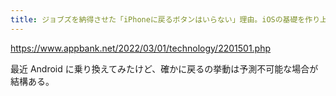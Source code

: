 ```yaml
---
title: ジョブズを納得させた「iPhoneに戻るボタンはいらない」理由。iOSの基礎を作り上げた天才デザイナーの考え方とは？ | AppBank
---
```


https://www.appbank.net/2022/03/01/technology/2201501.php

最近 Android に乗り換えてみたけど、確かに戻るの挙動は予測不可能な場合が結構ある。


